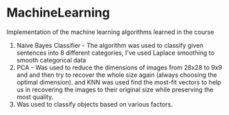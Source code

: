 # MachineLearning
Implementation of the machine learning algorithms learned in the course

1. Naive Bayes Classifier - The algorithm was used to classify given sentences into 8 different categories, I've used Laplace smoothing to smooth categorical data
2. PCA - Was used to reduce the dimensions of images from 28x28 to 9x9 and and then try to recover the whole size again (always choosing the optimal dimension).
   and KNN was used find the most-fit vectors to help us in recovering the images to their original size while preserving the most quality.
3. Was used to classify objects based on various factors.
